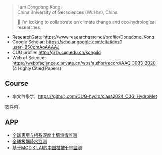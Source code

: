 > I am Dongdong Kong,   
> China University of Geosciences (WuHan), China.
> 
> 👯 I’m looking to collaborate on climate change and eco-hydrological researches.

- ResearchGate: <https://www.researchgate.net/profile/Dongdong_Kong>
- Google Scholar: <https://scholar.google.com/citations?user=B5OpmAoAAAAJ>
- CUG profile: <http://grzy.cug.edu.cn/kongdd>
- Web of Science: <https://webofscience.clarivate.cn/wos/author/record/AAQ-3093-2020> (4 Highly Citied Papers)
## Course

- 水文气象学，<https://github.com/CUG-hydro/class2024_CUG_HydroMet>

[软件包](pkgs.md)

## APP
- [全球表层与根系深度土壤墒情监测](https://gee-hydro.projects.earthengine.app/view/global-daily-soil-moisture-monitor-smap-l4)
- [全球极端降水监测](https://gee-hydro.projects.earthengine.app/view/daily-precipitation-monitor-gsmap-v8)
- [基于MODIS LAI的中国植被干旱监测](https://ee-kongdd.projects.earthengine.app/view/drought-svdi)

<!-- 
[研究生招生](recruit.md)

[已发表论文](MyPublication.md)
-->
